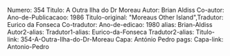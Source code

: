 Numero: 354
Titulo: A Outra Ilha do Dr Moreau
Autor: Brian Aldiss
Co-autor: 
Ano-de-Publicacaoo: 1986
Titulo-original: "Moreaus Other Island",Tradutor: Eurico da Fonseca
Co-tradutor: 
Ano-de-edicao: 1980
alias: Brian-Aldiss
Autor2-alias: 
Tradutor1-alias: Eurico-da-Fonseca
Tradutor2-alias: 
Titulo-link: 354-A-Outra-Ilha-do-Dr-Moreau
Capa: António Pedro
pags: 
Capa-link: Antonio-Pedro
